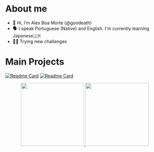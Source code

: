 # About me
- 👋 Hi, I’m Alex Boa Morte (@goodeath)
- 🗣️ I speak Portuguese (Native) and English. I'm currently learning Japanese🇯🇵
- 🏋️‍♂️ Trying new challenges

# Main Projects
[![Readme Card](https://github-readme-stats.vercel.app/api/pin/?username=goodeath&repo=tictactoe-multiplayer)](https://github.com/goodeath/tictactoe-multiplayer)
[![Readme Card](https://github-readme-stats.vercel.app/api/pin/?username=goodeath&repo=assembly-lcd)](https://github.com/goodeath/assembly-lcd)

 


<div align="center">
  <a href="https://github.com/goodeath">
  <img height="200em" src="https://github-readme-stats.vercel.app/api?username=goodeath&show_icons=true&theme=dracula&include_all_commits=true&count_private=true"/>
  <img height="200em" src="https://github-readme-stats.vercel.app/api/top-langs/?username=goodeath&layout=compact&langs_count=7&theme=dracula"/>
</div>
<!---
- 👀 I’m interested in ...
- 🌱 I’m currently learning ...
- 💞️ I’m looking to collaborate on ...
- 📫 How to reach me ...
goodeath/goodeath is a ✨ special ✨ repository because its `README.md` (this file) appears on your GitHub profile.
You can click the Preview link to take a look at your changes.
--->
